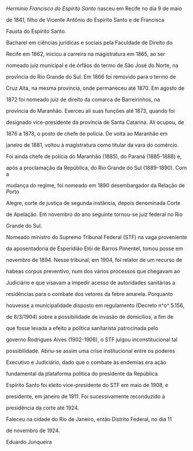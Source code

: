 

*Hermínio Francisco do Espírito Santo* nasceu em Recife no dia 9 de maio

de 1841, filho de Vicente Antônio do Espírito Santo e de Francisca

Fausta do Espírito Santo.



Bacharel em ciências jurídicas e sociais pela Faculdade de Direito do

Recife em 1862, iniciou a carreira na magistratura em 1865, ao ser

nomeado juiz municipal e de órfãos do termo de São José do Norte, na

província do Rio Grande do Sul. Em 1866 foi removido para o termo de

Cruz Alta, na mesma província, onde permaneceu até 1870. Em agosto de

1872 foi nomeado juiz de direito da comarca de Barreirinhos, na

província do Maranhão. Exerceu ali suas funções até 1873, quando foi

designado vice-presidente da província de Santa Catarina. Ali ocupou, de

1876 a 1878, o posto de chefe de polícia. De volta ao Maranhão em

janeiro de 1881, voltou à magistratura como titular da vara do comércio.

Foi ainda chefe de polícia do Maranhão (1885), do Paraná (1885-1888) e,

após a proclamação da República, do Rio Grande do Sul (1889-1890). Com a

mudança do regime, foi nomeado em 1890 desembargador da Relação de Porto

Alegre, corte de justiça de segunda instância, depois denominada Corte

de Apelação. Em novembro do ano seguinte tornou-se juiz federal no Rio

Grande do Sul.



Nomeado ministro do Supremo Tribunal Federal (STF) na vaga proveniente

da aposentadoria de Esperidião Elói de Barros Pimentel, tomou posse em

novembro de 1894. Nesse tribunal, em 1904, foi relator de um recurso de

habeas corpus preventivo, num dos vários processos que chegavam ao

Judiciário e que visavam a impedir acesso de autoridades sanitárias a

residências para o combate dos vetores da febre amarela. Porquanto

houvesse a municipalidade disposto em regulamento (Decreto n^o^ 5.156,

de 8/3/1904) sobre a possibilidade de invasão de domicílios, a fim de

que fosse levada a efeito a política sanitarista patrocinada pelo

governo Rodrigues Alves (1902-1906), o STF julgou inconstitucional tal

possibilidade. Abriu-se assim uma crise institucional entre os poderes

Executivo e Judiciário, dado que o combate às endemias era ação

fundamental da plataforma política do presidente da República.



Espírito Santo foi eleito vice-presidente do STF em maio de 1908, e

presidente, em janeiro de 1911. Foi sucessivamente reconduzido à

presidência da corte até 1924.



Faleceu na cidade do Rio de Janeiro, então Distrito Federal, no dia 11

de novembro de 1924.



Eduardo Junqueira



